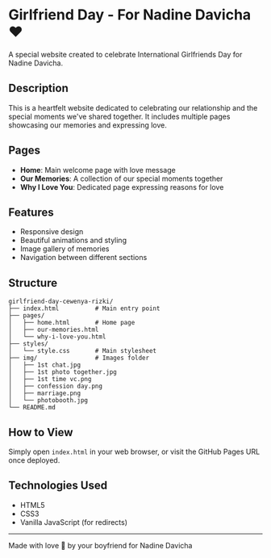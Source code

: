 # Girlfriend Day - For Nadine Davicha ❤️

A special website created to celebrate International Girlfriends Day for Nadine Davicha.

## Description

This is a heartfelt website dedicated to celebrating our relationship and the special moments we've shared together. It includes multiple pages showcasing our memories and expressing love.

## Pages

- **Home**: Main welcome page with love message
- **Our Memories**: A collection of our special moments together
- **Why I Love You**: Dedicated page expressing reasons for love

## Features

- Responsive design
- Beautiful animations and styling
- Image gallery of memories
- Navigation between different sections

## Structure

```
girlfriend-day-cewenya-rizki/
├── index.html          # Main entry point
├── pages/
│   ├── home.html       # Home page
│   ├── our-memories.html
│   └── why-i-love-you.html
├── styles/
│   └── style.css       # Main stylesheet
├── img/                # Images folder
│   ├── 1st chat.jpg
│   ├── 1st photo together.jpg
│   ├── 1st time vc.png
│   ├── confession day.png
│   ├── marriage.png
│   └── photobooth.jpg
└── README.md

```

## How to View

Simply open `index.html` in your web browser, or visit the GitHub Pages URL once deployed.

## Technologies Used

- HTML5
- CSS3
- Vanilla JavaScript (for redirects)

---

Made with love 💖 by your boyfriend for Nadine Davicha
